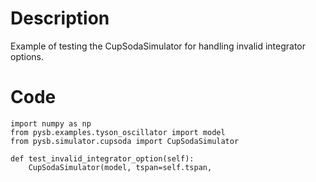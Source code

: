 # Description
Example of testing the CupSodaSimulator for handling invalid integrator options.

# Code
```
import numpy as np
from pysb.examples.tyson_oscillator import model
from pysb.simulator.cupsoda import CupSodaSimulator

def test_invalid_integrator_option(self):
    CupSodaSimulator(model, tspan=self.tspan,

```
